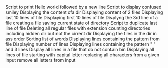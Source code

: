 Script to print Hello world followed by a new line
Script to display confused smiley
Displaying the content ofa dir
Displaying content of 2 files
Displaying last 10 lines of file
Displaying first 10 lines of file
Displyng the 3rd line of a file
creating a file
saving current state of directory
Script to duplicate last line of file
Deleting all regular files with extension
counting directories including hidden dir but not the cirrent dir
Displaying the files in the dir in ass order
Sorting list of words 
Displaying lines containing the pattern from file
Displaying number of lines
Displaying lines containing the pattern " " and 3 lines
Display all lines in a file that do not contain bin
Displaying all lines of file starting with capital letter 
replacing all characters from a given input
remove all letters from input
